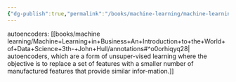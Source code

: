 ```yaml
---
{"dg-publish":true,"permalink":"/books/machine-learning/machine-learning-in-business-an-introduction-to-the-world-of-data-science-3th-john-hull/chapter7-further-applications-of-neural-networks/"}
---
```


autoencoders:
[[books/machine learning/Machine+Learning+in+Business+An+Introduction+to+the+World+of+Data+Science+3th-+John+Hull/annotations#^o0orhiqyq28\| autoencoders,  which  are a  form of  unsuper-vised learning where the objective is to  replace  a set of features with a smaller  number  of  manufactured  features  that  provide  similar  infor-mation.]]